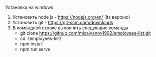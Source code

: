 Установка на windows
1. Установить node js - https://nodejs.org/en/ (lts версию)
2. Установить git - https://git-scm.com/downloads
3. В командной строке выполнить следующие команды
    - git clone https://github.com/mixaivanov1992/employees-list.git
    - cd .\employees-list\
    - npm install
    - npm run serve